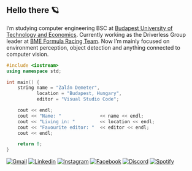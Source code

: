 ## Hello there 🪐

<p align='left'>
I’m studying computer engineering BSC at <a href='https://www.bme.hu/?language=en' target=_blank>Budapest University of Technology and Economics</a>. Currently working as the Driverless Group leader at <a href='https://frt.bme.hu/' target=_blank>BME Formula Racing Team</a>. Now I’m mainly focused on environment perception, object detection and anything connected to computer vision.
</p>

```cpp
#include <iostream>
using namespace std;

int main() {
    string name = "Zalán Demeter",
           location = "Budapest, Hungary",
           editor = "Visual Studio Code";

    cout << endl;
    cout << "Name: "              << name << endl;
    cout << "Living in: "         << location << endl;
    cout << "Favourite editor: "  << editor << endl;
    cout << endl;

    return 0;
}
```

[![Gmail](https://img.shields.io/badge/Gmail-313131?style=for-the-badge&logo=gmail&logoColor=red)](mailto:zalandemeter12@gmail.com)
[![Linkedin](https://img.shields.io/badge/LinkedIn-313131?style=for-the-badge&logo=linkedin&logoColor=blue)](https://www.linkedin.com/in/zalandemeter/)
[![Instagram](https://img.shields.io/badge/Instagram-313131?style=for-the-badge&logo=instagram)](https://www.instagram.com/zalan_demeter/)
[![Facebook](https://img.shields.io/badge/Facebook-313131?style=for-the-badge&logo=facebook)](https://www.facebook.com/zalan.demeter/)
[![Discord](https://img.shields.io/badge/Discord-313131?style=for-the-badge&logo=discord)](https://discordapp.com/users/217545403539783680/)
[![Spotify](https://img.shields.io/badge/Spotify-313131?&style=for-the-badge&logo=spotify)](https://open.spotify.com/user/21isff6cnj6hjnaypgmojwpma?si=y_9pbilIQqCQ3mnWVoYhYw)
